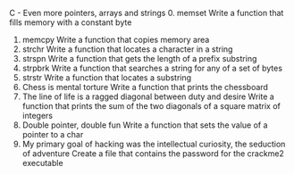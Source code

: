  C - Even more pointers, arrays and strings
0. memset 
Write a function that fills memory with a constant byte
1. memcpy
Write a function that copies memory area
2. strchr
Write a function that locates a character in a string
3. strspn
Write a function that gets the length of a prefix substring
4. strpbrk
Write a function that searches a string for any of a set of bytes
5. strstr
Write a function that locates a substring
6. Chess is mental torture
Write a function that prints the chessboard
7. The line of life is a ragged diagonal between duty and desire
Write a function that prints the sum of the two diagonals of a square matrix of integers
8. Double pointer, double fun
Write a function that sets the value of a pointer to a char
9. My primary goal of hacking was the intellectual curiosity, the seduction of adventure
Create a file that contains the password for the crackme2 executable
